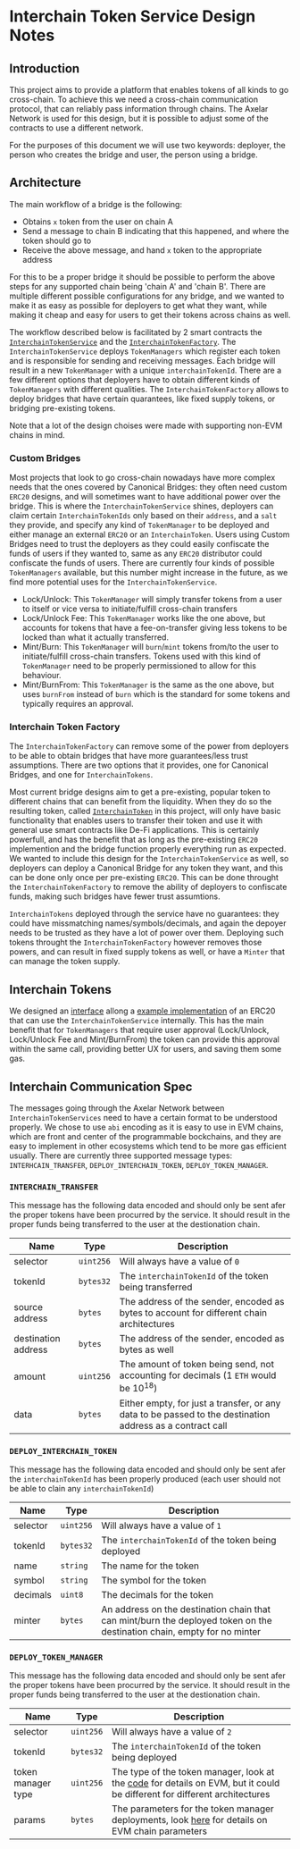 # Interchain Token Service Design Notes

## Introduction

This project aims to provide a platform that enables tokens of all kinds to go cross-chain. To achieve this we need a cross-chain communication protocol, that can reliably pass information through chains. The Axelar Network is used for this design, but it is possible to adjust some of the contracts to use a different network.

For the purposes of this document we will use two keywords: deployer, the person who creates the bridge and user, the person using a bridge.

## Architecture

The main workflow of a bridge is the following:
- Obtains `x` token from the user on chain A
- Send a message to chain B indicating that this happened, and where the token should go to
- Receive the above message, and hand `x` token to the appropriate address

For this to be a proper bridge it should be possible to perform the above steps for any supported chain being 'chain A' and 'chain B'. There are multiple different possible configurations for any bridge, and we wanted to make it as easy as possible for deployers to get what they want, while making it cheap and easy for users to get their tokens across chains as well.

The workflow described below is facilitated by 2 smart contracts the [`InterchainTokenService`](./contracts/interchainTokenService/InterchainTokenService.sol) and the [`InterchainTokenFactory`](./contracts/InterchainTokenFactory.sol). The `InterchainTokenService` deploys `TokenManagers` which register each token and is responsible for sending and receiving messages. Each bridge will result in a new `TokenManager` with a unique `interchainTokenId`. There are a few different options that deployers have to obtain different kinds of `TokenManagers` with different qualities. The `InterchainTokenFactory` allows to deploy bridges that have certain quarantees, like fixed supply tokens, or bridging pre-existing tokens.

Note that a lot of the design choises were made with supporting non-EVM chains in mind.

### Custom Bridges

Most projects that look to go cross-chain nowadays have more complex needs that the ones covered by Canonical Bridges: they often need custom `ERC20` designs, and will sometimes want to have additional power over the bridge. This is where the `InterchainTokenService` shines, deployers can claim certain `InterchainTokenIds` only based on their `address`, and a `salt` they provide, and specify any kind of `TokenManager` to be deployed and either manage an external `ERC20` or an `InterchainToken`. Users using Custom Bridges need to trust the deployers as they could easily confiscate the funds of users if they wanted to, same as any `ERC20` distributor could confiscate the funds of users. There are currently four kinds of possible `TokenManagers` available, but this number might increase in the future, as we find more potential uses for the `InterchainTokenService`.
- Lock/Unlock: This `TokenManager` will simply transfer tokens from a user to itself or vice versa to initiate/fulfill cross-chain transfers
- Lock/Unlock Fee: This `TokenManager` works like the one above, but accounts for tokens that have a fee-on-transfer giving less tokens to be locked than what it actually transferred.
- Mint/Burn: This `TokenManager` will `burn`/`mint` tokens from/to the user to initiate/fulfill cross-chain transfers. Tokens used with this kind of `TokenManager` need to be properly permissioned to allow for this behaviour.
- Mint/BurnFrom: This `TokenManager` is the same as the one above, but uses `burnFrom` instead of `burn` which is the standard for some tokens and typically requires an approval.

### Interchain Token Factory

The `InterchainTokenFactory` can remove some of the power from deployers to be able to obtain bridges that have more guarantees/less trust assumptions. There are two options that it provides, one for Canonical Bridges, and one for `InterchainTokens`.

Most current bridge designs aim to get a pre-existing, popular token to different chains that can benefit from the liquidity. When they do so the resulting token, called [`InterchainToken`](./contracts/interchain-token/InterchainToken.sol) in this project, will only have basic functionality that enables users to transfer their token and use it with general use smart contracts like De-Fi applications. This is certainly powerfull, and has the benefit that as long as the pre-existing `ERC20` implemention and the bridge function properly everything run as expected. We wanted to include this design for the `InterchainTokenService` as well, so deployers can deploy a Canonical Bridge for any token they want, and this can be done only once per pre-existing `ERC20`. This can be done throught the `InterchainTokenFactory` to remove the ability of deployers to confiscate funds, making such bridges have fewer trust assumtions.

`InterchainTokens` deployed through the service have no guarantees: they could have missmatching names/symbols/decimals, and again the depoyer needs to be trusted as they have a lot of power over them. Deploying such tokens throught the `InterchainTokenFactory` however removes those powers, and can result in fixed supply tokens as well, or have a `Minter` that can manage the token supply.

## Interchain Tokens

We designed an [interface](./contracts/interfaces/IInterchainTokenStandard.sol) allong a [example implementation](./contracts/interchain-token/InterchainTokenStandard.sol) of an ERC20 that can use the `InterchainTokenService` internally. This has the main benefit that for `TokenManagers` that require user approval (Lock/Unlock, Lock/Unlock Fee and Mint/BurnFrom) the token can provide this approval within the same call, providing better UX for users, and saving them some gas.

## Interchain Communication Spec

The messages going through the Axelar Network between `InterchainTokenServices` need to have a certain format to be understood properly. We chose to use `abi` encoding as it is easy to use in EVM chains, which are front and center of the programmable bockchains, and they are easy to implement in other ecosystems which tend to be more gas efficient usually. There are currently three supported message types: `INTERHCAIN_TRANSFER`, `DEPLOY_INTERCHAIN_TOKEN`, `DEPLOY_TOKEN_MANAGER`.

### `INTERCHAIN_TRANSFER`

This message has the following data encoded and should only be sent afer the proper tokens have been procurred by the service. It should result in the proper funds being transferred to the user at the destionation chain.

| Name | Type | Description |
| --- | --- | --- |
| selector | `uint256` | Will always have a value of `0` |
| tokenId | `bytes32` | The `interchainTokenId` of the token being transferred |
| source address | `bytes` | The address of the sender, encoded as bytes to account for different chain architectures |
| destination address | `bytes` | The address of the sender, encoded as bytes as well |
| amount | `uint256` | The amount of token being send, not accounting for decimals (1 `ETH` would be 10<sup>18</sup>) |
| data | `bytes` | Either empty, for just a transfer, or any data to be passed to the destination address as a contract call |

### `DEPLOY_INTERCHAIN_TOKEN`

This message has the following data encoded and should only be sent afer the `interchainTokenId` has been properly produced (each user should not be able to clain any `interchainTokenId`)

| Name | Type | Description |
| --- | --- | --- |
| selector | `uint256` | Will always have a value of `1` |
| tokenId | `bytes32` | The `interchainTokenId` of the token being deployed |
| name | `string` | The name for the token |
| symbol | `string` | The symbol for the token |
| decimals | `uint8` | The decimals for the token |
| minter | `bytes` | An address on the destination chain that can mint/burn the deployed token on the destination chain, empty for no minter |

### `DEPLOY_TOKEN_MANAGER`

This message has the following data encoded and should only be sent afer the proper tokens have been procurred by the service. It should result in the proper funds being transferred to the user at the destionation chain.

| Name | Type | Description |
| --- | --- | --- |
| selector | `uint256` | Will always have a value of `2` |
| tokenId | `bytes32` | The `interchainTokenId` of the token being deployed |
| token manager type | `uint256` | The type of the token manager, look at the [code](./contracts/interfaces/ITokenManagerType.sol) for details on EVM, but it could be different for different architectures |
| params | `bytes` | The parameters for the token manager deployments, look [here](./contracts/token-manager/TokenManager.sol#L179) for details on EVM chain parameters |
